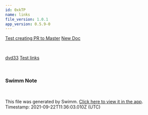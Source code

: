 ```yaml
---
id: 0xkTP
name: links
file_version: 1.0.1
app_version: 0.5.9-0
---
```


[Test creating PR to Master](http://localhost:5000/#/repos/U0sVB7lC9at5XPOW1TBW/docs/G6KCXy8MhmGZxXvV8mMl) [New Doc](http://localhost:5000/#/repos/U0sVB7lC9at5XPOW1TBW/docs/h2hypcQMACn2kfjyzxI3)

<br/>

[dvd33](dvd33.2pEqk.sw.md) [Test links](http://localhost:5000/#/repos/U0sVB7lC9at5XPOW1TBW/docs/Q4z1N)

<br/>

<!-- THIS IS AN AUTOGENERATED SECTION. DO NOT EDIT THIS SECTION DIRECTLY -->
### Swimm Note



<br/>

This file was generated by Swimm. [Click here to view it in the app](http://localhost:5000/#/repos/Z2l0aHViJTNBJTNBc3ItZXh0ZW5zaW9uJTNBJTNBZG91ZWs=/docs/0xkTP). Timestamp: 2021-09-22T11:36:03.010Z (UTC)
